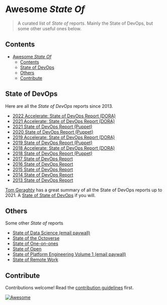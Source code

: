 # Awesome *State Of*

> A curated list of *State of* reports. Mainly the State of DevOps, but some other useful ones below.


## Contents

- [Awesome *State Of*](#awesome-state-of)
  - [Contents](#contents)
  - [State of DevOps](#state-of-devops)
  - [Others](#others)
  - [Contribute](#contribute)


## State of DevOps

Here are all the *State of DevOps* reports since 2013.

- [2022 Accelerate: State of DevOps Report (DORA)](https://cloud.google.com/devops/state-of-devops)
- [2021 Accelerate: State of DevOps Report (DORA)](https://services.google.com/fh/files/misc/state-of-devops-2021.pdf)
- [2021 State of DevOps Report (Puppet)](https://puppet.com/resources/report/2021-state-of-devops-report)
- [2020 State of DevOps Report (Puppet)](https://puppet.com/resources/report/2020-state-of-devops-report)
- [2019 Accelerate: State of DevOps Report (DORA)](https://services.google.com/fh/files/misc/state-of-devops-2019.pdf)
- [2019 State of DevOps Report (Puppet)](https://puppet.com/resources/report/2019-state-of-devops-report)
- [2018 Accelerate: State of DevOps Report (DORA)](https://services.google.com/fh/files/misc/state-of-devops-2018.pdf)
- [2018 State of DevOps Report (Puppet)](https://puppet.com/resources/report/2018-state-devops-report)
- [2017 State of DevOps Report](https://puppet.com/resources/report/2017-state-devops-report)
- [2016 State of DevOps Report](https://puppet.com/resources/report/2016-state-devops-report)
- [2015 State of DevOps Report](https://puppet.com/resources/report/2015-state-devops-report)
- [2014 State of DevOps Report](https://puppet.com/resources/report/2014-state-devops-report)
- [2013 State of DevOps Report](https://puppet.com/resources/report/2013-state-devops-report)

[Tom Geraghty](https://twitter.com/tom_geraghty) has a great summary of all the State of DevOps reports up to 2021. A [State of State of DevOps](https://tomgeraghty.co.uk/index.php/all-the-state-of-devops-reports-since-2013/) if you will.

## Others

Some other *State of* reports


- [State of Data Science (email paywall)](https://anaconda.cloud/2021-state-of-data-science-report)
- [State of the Octoverse](https://octoverse.github.com/)
- [State of One-on-ones](https://hypercontext.com/state-of-one-on-ones-report)
- [State of Open](https://openuk.uk/stateofopen/)
- [State of Platform Engineering Volume 1 (email paywall)](https://humanitec.com/whitepapers/state-of-platform-engineering-report-volume-1)
- [State of Remote Work](https://owllabs.com/state-of-remote-work/2021)


## Contribute

Contributions welcome! Read the [contribution guidelines](contributing.md) first.

[![Awesome](https://awesome.re/badge.svg)](https://awesome.re)